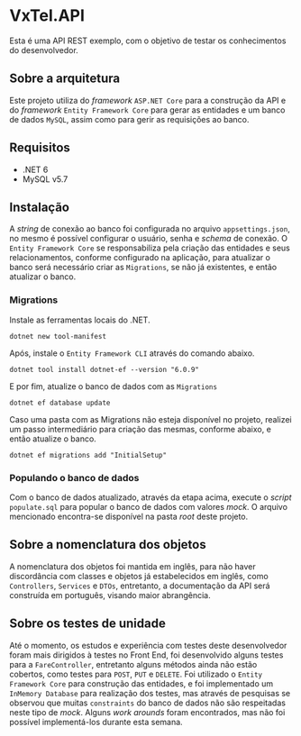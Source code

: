 # VxTel.API

Esta é uma API REST exemplo, com o objetivo  de testar os conhecimentos do desenvolvedor.

## Sobre a arquitetura

Este projeto utiliza do *framework* `ASP.NET Core` para a construção da API e do *framework* `Entity Framework Core` para gerar as entidades e um banco de dados `MySQL`, assim como para gerir as requisições ao banco.

## Requisitos

- .NET 6
- MySQL v5.7

## Instalação

A *string* de conexão ao banco foi configurada no arquivo `appsettings.json`, no mesmo é possível configurar o usuário, senha e *schema* de conexão. O `Entity Framework Core` se responsabiliza pela criação das entidades e seus relacionamentos, conforme configurado na aplicação, para atualizar o banco será necessário criar as `Migrations`, se não já existentes, e então atualizar o banco.

### Migrations

Instale as ferramentas locais do .NET.

`dotnet new tool-manifest`

Após, instale o `Entity Framework CLI` através do comando abaixo.

`dotnet tool install dotnet-ef --version "6.0.9"`

E por fim, atualize o banco de dados com as `Migrations`

`dotnet ef database update`

Caso uma pasta com as Migrations não esteja disponível no projeto, realizei um passo intermediário para criação das mesmas, conforme abaixo, e então atualize o banco.

`dotnet ef migrations add "InitialSetup"`

### Populando o banco de dados

Com o banco de dados atualizado, através da etapa acima, execute o *script* `populate.sql` para popular o banco de dados com valores *mock*. O arquivo mencionado encontra-se disponível na pasta *root* deste projeto.

## Sobre a nomenclatura dos objetos

A nomenclatura dos objetos foi mantida em inglês, para não haver discordância com classes e objetos já estabelecidos em inglês, como `Controllers`, `Services` e `DTOs`, entretanto, a documentação da API será construída em português, visando maior abrangência.

## Sobre os testes de unidade

Até o momento, os estudos e experiência com testes deste desenvolvedor foram mais dirigidos à testes no Front End, foi desenvolvido alguns testes para a `FareController`, entretanto alguns métodos ainda não estão cobertos, como testes para `POST`, `PUT` e `DELETE`. Foi utilizado o `Entity Framework Core` para construção das entidades, e foi implementado um `InMemory Database` para realização dos testes, mas através de pesquisas se observou que muitas `constraints` do banco de dados não são respeitadas neste tipo de *mock*. Alguns *work arounds* foram encontrados, mas não foi possível implementá-los durante esta semana. 

